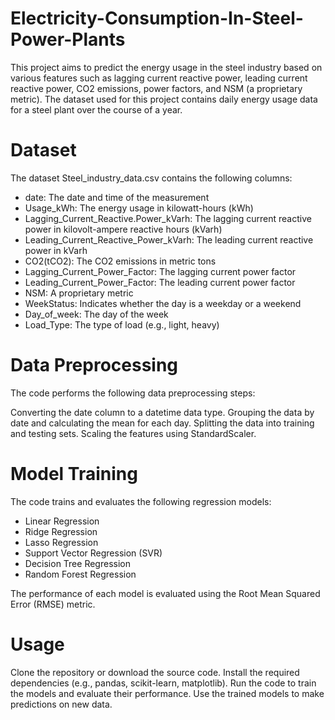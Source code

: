 # Electricity-Consumption-In-Steel-Power-Plants
This project aims to predict the energy usage in the steel industry based on various features such as lagging current reactive power, leading current reactive power, CO2 emissions, power factors, and NSM (a proprietary metric). The dataset used for this project contains daily energy usage data for a steel plant over the course of a year.
# Dataset
The dataset Steel_industry_data.csv contains the following columns:

* date: The date and time of the measurement
* Usage_kWh: The energy usage in kilowatt-hours (kWh)
* Lagging_Current_Reactive.Power_kVarh: The lagging current reactive power in kilovolt-ampere reactive hours (kVarh)
* Leading_Current_Reactive_Power_kVarh: The leading current reactive power in kVarh
* CO2(tCO2): The CO2 emissions in metric tons
* Lagging_Current_Power_Factor: The lagging current power factor
* Leading_Current_Power_Factor: The leading current power factor
* NSM: A proprietary metric
* WeekStatus: Indicates whether the day is a weekday or a weekend
* Day_of_week: The day of the week
* Load_Type: The type of load (e.g., light, heavy)

# Data Preprocessing
The code performs the following data preprocessing steps:

Converting the date column to a datetime data type.
Grouping the data by date and calculating the mean for each day.
Splitting the data into training and testing sets.
Scaling the features using StandardScaler.

# Model Training
The code trains and evaluates the following regression models:

* Linear Regression
* Ridge Regression
* Lasso Regression
* Support Vector Regression (SVR)
* Decision Tree Regression
* Random Forest Regression

The performance of each model is evaluated using the Root Mean Squared Error (RMSE) metric.
# Usage

Clone the repository or download the source code.
Install the required dependencies (e.g., pandas, scikit-learn, matplotlib).
Run the code to train the models and evaluate their performance.
Use the trained models to make predictions on new data.
